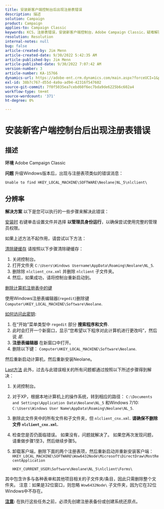 ```yaml
---
title: 安装新客户端控制台后出现注册表错误
description: 描述
solution: Campaign
product: Campaign
applies-to: Campaign Classic
keywords: KCS，注册表错误，安装新客户端控制台，Adobe Campaign Classic，疑难解答，清除缓存，regedit，注册表项
resolution: Resolution
internal-notes: null
bug: false
article-created-by: Jim Menn
article-created-date: 9/30/2022 5:42:35 AM
article-published-by: Jim Menn
article-published-date: 9/30/2022 7:07:42 AM
version-number: 3
article-number: KA-15766
dynamics-url: https://adobe-ent.crm.dynamics.com/main.aspx?forceUCI=1&pagetype=entityrecord&etn=knowledgearticle&id=d210f2ad-8240-ed11-9db1-0022480866ad
exl-id: 38b7c767-d55d-4a9a-ad94-42316f547602
source-git-commit: 7f0f5035ea7cebd60f6ec7bda9de6225b6c602a4
workflow-type: tm+mt
source-wordcount: '371'
ht-degree: 0%

---
```


# 安装新客户端控制台后出现注册表错误

## 描述


<b>环境</b>
Adobe Campaign Classic

<b>问题</b>
升级Windows版本后，出现与注册表项类似的错误消息：


```
Unable to find HKEY_LOCAL_MACHINE\SOFTWARE\Neolane|NL_5\nlclient\
```



## 分辨率


<b>解决方案</b>
以下是您可以执行的一些步骤来解决此错误：

<u>安装时</u>
右键单击设置文件并选择 <b>以管理员身份运行</b>，以确保尝试使用完整的管理员权限。

如果上述方法不起作用，请尝试以下方法：

<u>清除硬缓存</u>
请按照以下步骤清除硬缓存：

1. 关闭控制台。
2. 打开文件夹 `C:\Users\Windows Username\AppData\Roaming\Neolane\NL_5`.
3. 删除除 `nlclient_cnx.xml` 并删除 `nlclient` 子文件夹。
4. 然后，如果成功，请将控制台重新启动到。


<u>删除计算机注册表中的键</u>

使用Windows注册表编辑器(`regedit`)删除键 `Computer\HKEY_LOCAL_MACHINE\Software\Neolane`.

<u>如何访问此密钥</u>:

1. 在“开始”菜单类型中 `regedit` 部分 <b>搜索程序和文件</b>.
2. 此时会打开一个新窗口，显示“您希望以下程序对此计算机进行更改吗”，然后说 *是*.
3. <b>注册表编辑器</b> 在新窗口中打开。
4. 删除以下键： `Computer\HKEY_LOCAL_MACHINE\Software\Neolane`.


然后重新启动计算机，然后重新安装Neolane。

<u>Last方法</u>
此外，过去与此错误相关的所有问题都通过按照以下所述步骤得到解决：

1. 关闭控制台。
2. 对于XP，根据本地计算机上的操作系统，转到相应的路径： `C:\Documents and Settings\Application Data\Neolane\NL_5` 和Windows 7/10: `C:\Users\Windows User Name\AppData\Roaming\Neolane\NL_5`.
3. 删除此文件夹中的所有文件和子文件夹，但 `nlclient_cnx.xml`. <b>请确保不删除文件 `nlclient_cnx.xml`.</b>
4. 检查您是否仍面临错误。 如果没有，问题就解决了。 如果您再次发现问题，请重做步骤1至3，然后继续步骤5。
5. 卸载客户端，删除下面的两个注册表项，然后重新启动并重新安装客户端：`HKEY_LOCAL_MACHINE\SOFTWARE\Wow6432Node\Microsoft\DirectDraw\MostRecentApplication`

   `HKEY_CURRENT_USER\Software\Neolane\NL_5\nlclient\Forms\`


其中包含许多与各种表单和其他项目相关的子文件夹/条目，因此只需删除整个文件夹。
注意：如果是32位窗口，则忽略 `Wow6432Node\` 子文件夹，因为它在32位Windows中不存在。

<u><b>注意</b></u><b>:</b> 在执行这些任务之前，必须先创建注册表备份或创建系统还原点。
